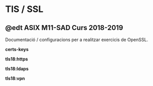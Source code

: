 # TlS / SSL
## @edt ASIX M11-SAD Curs 2018-2019

Documentació / configuracions per a realitzar exercicis de OpenSSL.

**certs-keys**

**tls18:https**

**tls18:ldaps**

**tls18:vpn**

